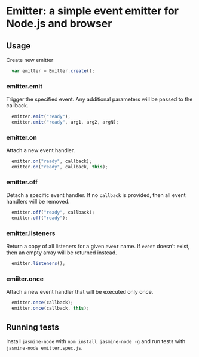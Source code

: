 # Emitter: a simple event emitter for Node.js and browser

## Usage

Create new emitter

``` javascript
  var emitter = Emitter.create();
```

### emitter.emit 

Trigger the specified event. Any additional parameters
will be passed to the callback.

``` javascript
  emitter.emit("ready");
  emitter.emit("ready", arg1, arg2, argN);
```
    
### emitter.on

Attach a new event handler.

``` javascript
  emitter.on("ready", callback);
  emitter.on("ready", callback, this);
``` 
    
### emitter.off

Detach a specific event handler.  If no `callback` is 
provided, then all event handlers will be removed.

``` javascript
  emitter.off("ready", callback);
  emitter.off("ready");
```

### emitter.listeners

Return a copy of all listeners for a given `event` name. 
If `event` doesn't exist, then an empty array will be 
returned instead.

``` javascript
  emitter.listeners();
```

### emiiter.once

Attach a new event handler that will be executed only once.


``` javascript
  emitter.once(callback);
  emitter.once(callback, this);
```

    
## Running tests

Install `jasmine-node` with `npm install jasmine-node -g` and
run tests with `jasmine-node emitter.spec.js`.
